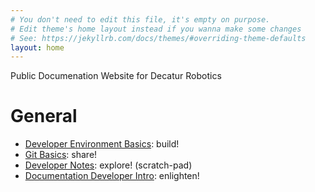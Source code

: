 ```yaml
---
# You don't need to edit this file, it's empty on purpose.
# Edit theme's home layout instead if you wanna make some changes
# See: https://jekyllrb.com/docs/themes/#overriding-theme-defaults
layout: home
---
```

Public Documenation Website for Decatur Robotics

# General
- [Developer Environment Basics](docs/devenv.md): build!
- [Git Basics](docs/git_basics.md): share!
- [Developer Notes](docs/dev_notes.md): explore! (scratch-pad)
- [Documentation Developer Intro](docs/doc_dev.md): enlighten!


